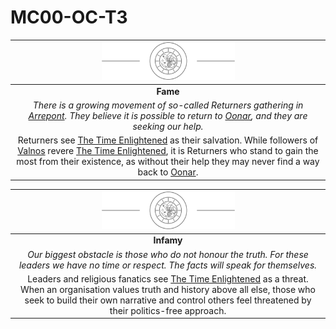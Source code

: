 # MC00-OC-T3

| <img src="../../../images/card-icons/the-time-enlightened.png" height="60" /> |
|:---:|
| **Fame** |
| *There is a growing movement of so-called Returners gathering in [Arrepont](../../../places/cities/arrepont.md). They believe it is possible to return to [Oonar](../../../planes/oonar.md), and they are seeking our help.* |
| Returners see [The Time Enlightened](../../../organisations/the-time-enlightened.md) as their salvation. While followers of [Valnos](../../../gods/deities/valnos.md) revere [The Time Enlightened](../../../organisations/the-time-enlightened.md), it is Returners who stand to gain the most from their existence, as without their help they may never find a way back to [Oonar](../../../planes/oonar.md). |

| <img src="../../../images/card-icons/the-time-enlightened.png" height="60" /> |
|:---:|
| **Infamy** |
| *Our biggest obstacle is those who do not honour the truth. For these leaders we have no time or respect. The facts will speak for themselves.* |
| Leaders and religious fanatics see [The Time Enlightened](../../../organisations/the-time-enlightened.md) as a threat. When an organisation values truth and history above all else, those who seek to build their own narrative and control others feel threatened by their politics-free approach. |
